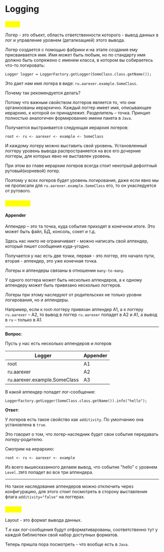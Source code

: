 # Logging

### <mark style="color:yellow;">Логер</mark>

Логер - это объект, область ответственности которого - вывод данных в лог и управление уровнем (детализацией) этого вывода.

Логер создается с помощью фабрики и на этапе создания ему присваивается имя. Имя может быть любым, но по стандарту имя должно быть сопряжено с именем класса, в котором вы собираетесь что-то логировать:

```
Logger logger = LoggerFactory.getLogger(SomeClass.class.getName());
```

Это дает нам имя логера в виде: `ru.aarexer.example.SomeClass`.

Почему так рекомендуется делать?

Потому что важным свойством логгеров является то, что они организованы иерархично. Каждый логгер имеет имя, описывающее иерархию, к которой он принадлежит. Разделитель – точка. Принцип полностью аналогичен формированию имени пакета в `Java`.

Получается выстраивается следующая иерархия логеров:

```
root <- ru <- aarexer <- example <- SomeClass
```

И каждому логеру можно выставить свой уровень. Установленный логгеру уровень вывода распространяется на все его дочерние логгеры, для которых явно не выставлен уровень.

При этом во главе иерархии логеров всегда стоит некотрый дефолтный рутовый(корневой) логер.

Поэтому у всех логеров будет уровень логирования, даже если явно мы не прописали для `ru.aarexer.example.SomeClass` его, то он унаследуется от рутового.

### <mark style="color:yellow;">Аппендер</mark>

#### Appender

Аппендер – это та точка, куда события приходят в конечном итоге. Это может быть файл, БД, консоль, сокет и т.д.

Здесь нас никто не ограничивает - можно написать свой аппендер, который пишет сообщения куда-угодно.

Получается у нас есть две точки, первая - это логгер, это начало пути, вторая - аппендер, это уже конечная точка.

Логеры и аппендеры связаны в отношении `many-to-many`.

У одного логгера может быть несколько аппендеров, а к одному аппендеру может быть привязано несколько логгеров.

Логеры при этому наследуют от родительских не только уровни логирования, но и аппендеры.

Например, если к root-логгеру привязан аппендер A1, а к логгеру `ru.aarexer` – A2, то вывод в логгер `ru.aarexer` попадет в A2 и A1, а вывод в `ru` – только в A1.

***

**Вопрос**:

Пусть у нас есть несколько аппендеров и логеров

| Logger                       | Appender |
| ---------------------------- | -------- |
| root                         | А1       |
| ru.aarexer                   | А2       |
| ru.aarexer.example.SomeClass | А3       |

В какой аппендер попадет лог-сообщение:

```
LoggerFactory.getLogger(SomeClass.class.getName()).info("hello");
```

**Ответ**:

У логеров есть такое свойство как `additivity`. По умолчанию она установлена в `true`.

Это говорит о том, что логер-наследник будет свои события передавать логеру-родителю.

Смотрим на иерархию:

`root <- ru <- aarexer <- example`

Из всего вышесказанного делаем вывод, что событие "hello" с уровнем `Level.INFO` попадет во все три аппендера.

***

Но такое наследование аппендеров можно отключить через конфигурацию, для этого стоит посмотреть в сторону выставления флага `additivity="false"` на логгерах.

### <mark style="color:yellow;">Layout</mark>

Layout - это формат вывода данных.

Т.е как лог-сообщения будут отформативарованы, соответственно тут у каждой библиотеки свой набор доступных форматов.

Теперь пришла пора посмотреть - что вообще есть в `Java`.
